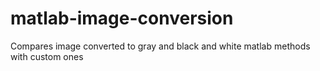 # matlab-image-conversion

Compares image converted to gray and black and white matlab methods with
custom ones
